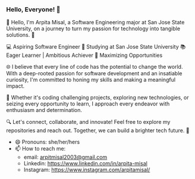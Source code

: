 ### Hello, Everyone! 👋

👋 Hello, I'm Arpita Misal, a Software Engineering major at San Jose State University, on a journey to turn my passion for technology into tangible solutions. 🚀

💻 Aspiring Software Engineer
🏫 Studying at San Jose State University
📚 Eager Learner | Ambitious Achiever
🌟 Maximizing Opportunities

🌐 I believe that every line of code has the potential to change the world. With a deep-rooted passion for software development and an insatiable curiosity, I'm committed to honing my skills and making a meaningful impact.

🚀 Whether it's coding challenging projects, exploring new technologies, or seizing every opportunity to learn, I approach every endeavor with enthusiasm and determination.

🔍 Let's connect, collaborate, and innovate! Feel free to explore my repositories and reach out. Together, we can build a brighter tech future. 🌠

- 😄 Pronouns: she/her/hers
- 📫 How to reach me:
    - email: arpitmisal2003@gmail.com
    - Linkedin: https://www.linkedin.com/in/arpita-misal
    - Instagram: https://www.instagram.com/arpitamisal/
